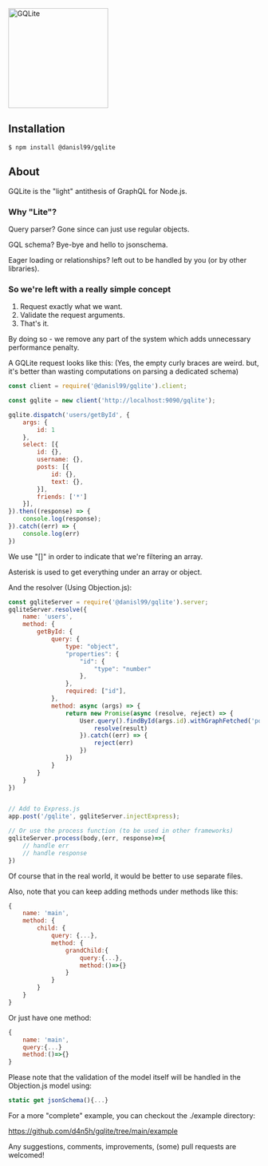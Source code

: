 <img src="https://user-images.githubusercontent.com/1638614/122630088-8e67ee80-d0eb-11eb-94b7-b0b2529f8a4e.png" alt="GQLite" width="200"/>

## Installation
```
$ npm install @danisl99/gqlite
```

## About

GQLite is the "light" antithesis of GraphQL for Node.js.

### Why "Lite"?

Query parser? Gone since can just use regular objects.

GQL schema? Bye-bye and hello to jsonschema.

Eager loading or relationships? left out to be handled by you (or by other libraries).


### So we're left with a really simple concept

1. Request exactly what we want.
2. Validate the request arguments.
3. That's it.

By doing so - we remove any part of the system which adds unnecessary performance penalty.


A GQLite request looks like this: (Yes, the empty curly braces are weird. but, it's better than wasting computations on parsing a dedicated schema)

```javascript
const client = require('@danisl99/gqlite').client;

const gqlite = new client('http://localhost:9090/gqlite');

gqlite.dispatch('users/getById', {
    args: {
        id: 1
    },
    select: [{
        id: {},
        username: {},
        posts: [{
            id: {},
            text: {},
        }],
        friends: ['*']
    }],
}).then((response) => {
    console.log(response);
}).catch((err) => {
    console.log(err)
})
```

We use "[]" in order to indicate that we're filtering an array.

Asterisk is used to get everything under an array or object.

And the resolver (Using Objection.js):

```javascript
const gqliteServer = require('@danisl99/gqlite').server;
gqliteServer.resolve({
    name: 'users',
    method: {
        getById: {
            query: {
                type: "object",
                "properties": {
                    "id": {
                        "type": "number"
                    },
                },
                required: ["id"],
            },
            method: async (args) => {
                return new Promise(async (resolve, reject) => {
                    User.query().findById(args.id).withGraphFetched('posts,friends').then((result) => {
                        resolve(result)
                    }).catch((err) => {
                        reject(err)
                    })
                })
            }
        }
    }
})


// Add to Express.js
app.post('/gqlite', gqliteServer.injectExpress);

// Or use the process function (to be used in other frameworks)
gqliteServer.process(body,(err, response)=>{
    // handle err
    // handle response
})
```

Of course that in the real world, it would be better to use separate files.

Also, note that you can keep adding methods under methods like this:

```javascript
{
    name: 'main',
    method: {
        child: {
            query: {...},
            method: {
                grandChild:{
                    query:{...},
                    method:()=>{}
                }
            }
        }
    }
}
```

Or just have one method:

```javascript
{
    name: 'main',
    query:{...}
    method:()=>{}
}
```

Please note that the validation of the model itself will be handled in the Objection.js model using:

```javascript
static get jsonSchema(){...}
```

For a more "complete" example, you can checkout the ./example directory:

https://github.com/d4n5h/gqlite/tree/main/example

Any suggestions, comments, improvements, (some) pull requests are welcomed!
